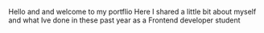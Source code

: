 Hello and and welcome to my portflio
Here I shared a little bit about myself and what Ive done in these past year as a Frontend developer student

